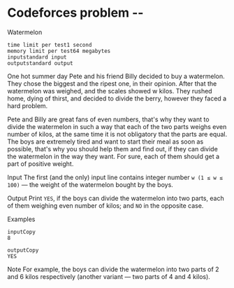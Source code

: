 # Codeforces problem --

Watermelon

```
time limit per test1 second
memory limit per test64 megabytes
inputstandard input
outputstandard output
```

One hot summer day Pete and his friend Billy decided to buy a watermelon. They chose the biggest and the ripest one, in their opinion. After that the watermelon was weighed, and the scales showed w kilos. They rushed home, dying of thirst, and decided to divide the berry, however they faced a hard problem.

Pete and Billy are great fans of even numbers, that's why they want to divide the watermelon in such a way that each of the two parts weighs even number of kilos, at the same time it is not obligatory that the parts are equal. The boys are extremely tired and want to start their meal as soon as possible, that's why you should help them and find out, if they can divide the watermelon in the way they want. For sure, each of them should get a part of positive weight.

Input
The first (and the only) input line contains integer number `w (1 ≤ w ≤ 100)` — the weight of the watermelon bought by the boys.

Output
Print `YES`, if the boys can divide the watermelon into two parts, each of them weighing even number of kilos; and `NO` in the opposite case.

Examples
```
inputCopy
8
```
```
outputCopy
YES
```
Note
For example, the boys can divide the watermelon into two parts of 2 and 6 kilos respectively (another variant — two parts of 4 and 4 kilos).